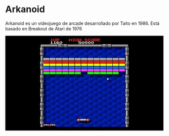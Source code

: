 # Arkanoid

Arkanoid es un videojuego de arcade desarrollado por Taito en 1986. Está basado en Breakout de Atari de 1976

![](/images/Arkanoid11.jpg)
